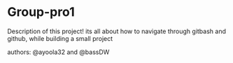 # Group-pro1
Description of this project!
its all about how to navigate through gitbash and github, while building a small project

authors: @ayoola32 and @bassDW
